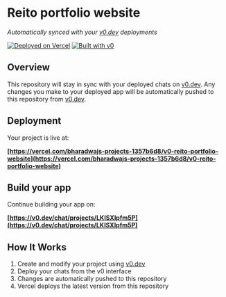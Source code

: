 # Reito portfolio website

*Automatically synced with your [v0.dev](https://v0.dev) deployments*

[![Deployed on Vercel](https://img.shields.io/badge/Deployed%20on-Vercel-black?style=for-the-badge&logo=vercel)](https://vercel.com/bharadwajs-projects-1357b6d8/v0-reito-portfolio-website)
[![Built with v0](https://img.shields.io/badge/Built%20with-v0.dev-black?style=for-the-badge)](https://v0.dev/chat/projects/LKISXIpfm5P)

## Overview

This repository will stay in sync with your deployed chats on [v0.dev](https://v0.dev).
Any changes you make to your deployed app will be automatically pushed to this repository from [v0.dev](https://v0.dev).

## Deployment

Your project is live at:

**[https://vercel.com/bharadwajs-projects-1357b6d8/v0-reito-portfolio-website](https://vercel.com/bharadwajs-projects-1357b6d8/v0-reito-portfolio-website)**

## Build your app

Continue building your app on:

**[https://v0.dev/chat/projects/LKISXIpfm5P](https://v0.dev/chat/projects/LKISXIpfm5P)**

## How It Works

1. Create and modify your project using [v0.dev](https://v0.dev)
2. Deploy your chats from the v0 interface
3. Changes are automatically pushed to this repository
4. Vercel deploys the latest version from this repository